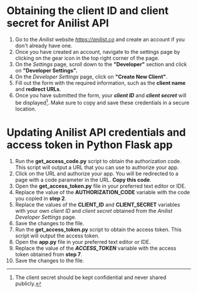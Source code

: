 # **Obtaining the client ID and client secret for Anilist API**

1. Go to the *Anilist* website *https://anilist.co* and create an account if you don't already have one.
2. Once you have created an account, navigate to the settings page by clicking on the gear icon in the top right corner of the page.
3. On the *Settings* page, scroll down to the **"Developer"** section and click on **"Developer Settings".**
4. On the *Developer Settings* page, click on **"Create New Client"**.
5. Fill out the form with the required information, such as the **client name** and **redirect URLs**.
6. Once you have submitted the form, your ***client ID*** and ***client secret*** will be displayed[^1]. Make sure to copy and save these credentials in a secure location.

[^1]: The client secret should be kept confidential and never shared publicly.

# **Updating Anilist API credentials and access token in Python Flask app**

1. Run the **get_access_code.py** script to obtain the authorization code. This script will output a URL that you can use to authorize your app.
2. Click on the URL and authorize your app. You will be redirected to a page with a code parameter in the URL. **Copy this code**.
3. Open the **get_access_token.py** file in your preferred text editor or IDE.
4. Replace the value of the **AUTHORIZATION_CODE** variable with the code you copied in **step 2**.
5. Replace the values of the **CLIENT_ID** and **CLIENT_SECRET** variables with your own *client ID* and *client secret* obtained from the *Anilist Developer Settings* page.
6. Save the changes to the file.
7. Run the **get_access_token.py** script to obtain the access token. This script will output the access token.
8. Open the **app.py** file in your preferred text editor or IDE.
9. Replace the value of the ***ACCESS_TOKEN*** variable with the access token obtained from **step 7**.
10. Save the changes to the file.
